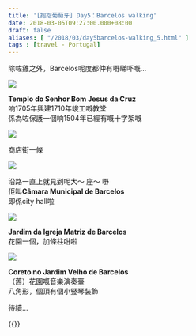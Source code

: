 ```yaml
---
title: '[抱抱葡萄牙] Day5：Barcelos walking'
date: 2018-03-05T09:27:00.000+08:00
draft: false
aliases: [ "/2018/03/day5barcelos-walking_5.html" ]
tags : [travel - Portugal]
---
```


除咗雞之外，Barcelos呢度都仲有嘢睇吓嘅...  
  

[![](https://c1.staticflickr.com/5/4253/35748373791_b5ec9f9daa_z.jpg)](https://c1.staticflickr.com/5/4253/35748373791_b5ec9f9daa_z.jpg)

**Templo do Senhor Bom Jesus da Cruz**  
响1705年興建1710年竣工嘅教堂  
係為咗保護一個响1504年已經有嘅十字架嘅  

[![](https://c1.staticflickr.com/5/4650/39717950725_17c85ca536_z.jpg)](https://c1.staticflickr.com/5/4650/39717950725_17c85ca536_z.jpg)

商店街一條  

[![](https://c1.staticflickr.com/5/4782/39718134935_eab76ba9bc_z.jpg)](https://c1.staticflickr.com/5/4782/39718134935_eab76ba9bc_z.jpg)

沿路一直上就見到呢大～ 座～ 嘢  
佢叫**Câmara Municipal de Barcelos**  
即係city hall啦  

[![](https://c1.staticflickr.com/5/4699/40613367611_b13618560f_z.jpg)](https://c1.staticflickr.com/5/4699/40613367611_b13618560f_z.jpg)

**Jardim da Igreja Matriz de Barcelos**  
花園一個，加條柱咁啦  

[![](https://c1.staticflickr.com/5/4285/35936479345_df72b3bf5a_z.jpg)](https://c1.staticflickr.com/5/4285/35936479345_df72b3bf5a_z.jpg)

**Coreto no Jardim Velho de Barcelos**  
（舊）花園嘅音樂演奏臺  
八角形，個頂有個小豎琴裝飾  
  
  
待續...   
  

{{<portugal>}}  

